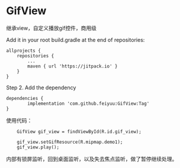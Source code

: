 # GifView
继承view，自定义播放gif控件，商用级


Add it in your root build.gradle at the end of repositories:

	allprojects {
		repositories {
			...
			maven { url 'https://jitpack.io' }
		}
	}
Step 2. Add the dependency

	dependencies {
	        implementation 'com.github.feiyuu:GifView:Tag'
	}


使用代码：

        GifView gif_view = findViewById(R.id.gif_view);

        gif_view.setGifResource(R.mipmap.demo1);
        gif_view.play();
	

内部有锁屏监听，回到桌面监听，以及失去焦点监听，做了暂停继续处理。
